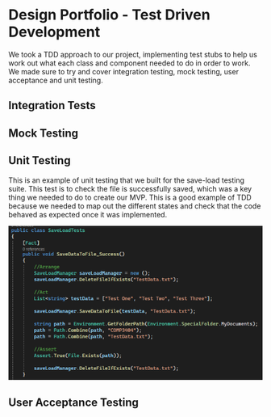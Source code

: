 # Design Portfolio - Test Driven Development

We took a TDD approach to our project, implementing test stubs to help us work out what each class and component needed to do in order to work. We made sure to try and cover integration testing, mock testing, user acceptance and unit testing.

## Integration Tests

## Mock Testing

## Unit Testing
This is an example of unit testing that we built for the save-load testing suite. This test is to check the file is successfully saved, which was a key thing we needed to do to create our MVP. This is a good example of TDD because we needed to map out the different states and check that the code behaved as expected once it was implemented.

![unit-test](diagrams/unit-test.png)

## User Acceptance Testing
